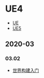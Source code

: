 # UE4

- [UE](./UE.md)
- [UE5](./UE5.md)
 
## 2020-03

### 03.02

- [世界构建入门](https://www.unrealengine.com/zh-CN/onlinelearning-courses/world-building-kickstart)

